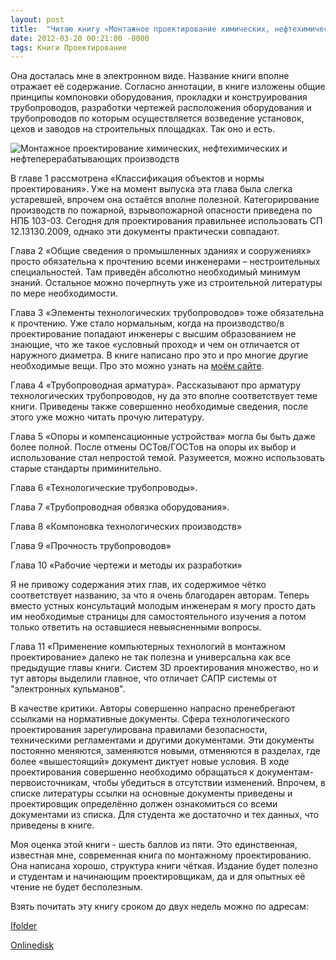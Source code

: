 ```yaml
---
layout: post
title:  "Читаю книгу «Монтажное проектирование химических, нефтехимических и нефтеперерабатывающих производств»"
date: 2012-03-20 00:21:00 -0000
tags: Книги Проектирование
---
```


Она досталась мне в электронном виде. Название книги вполне отражает её содержание. Согласно аннотации, в книге изложены общие принципы компоновки оборудования, прокладки и конструирования трубопроводов, разработки чертежей расположения оборудования и трубопроводов по которым осуществляется возведение установок, цехов и заводов на строительных площадках. Так оно и есть.

<img src="http://2nature.me/files/montaznoe_propektirovanie_title.jpg" alt="Монтажное проектирование химических, нефтехимических и нефтеперерабатывающих производств" />

В главе 1 рассмотрена «Классификация объектов и нормы проектирования». Уже на момент выпуска эта глава была слегка устаревшей, впрочем она остаётся вполне полезной. Категорирование производств по пожарной, взрывопожарной опасности приведена по НПБ 103-03. Сегодня для проектирования правильнее использовать СП 12.13130.2009, однако эти документы практически совпадают.

Глава 2 «Общие сведения о промышленных зданиях и сооружениях» просто обязательна к прочтению всеми инженерами – нестроительных специальностей. Там приведён абсолютно необходимый минимум знаний. Остальное можно почерпнуть уже из строительной литературы по мере необходимости.

Глава 3 «Элементы технологических трубопроводов» тоже обязательна к прочтению. Уже стало нормальным, когда на производство/в проектирование попадают инженеры с высшим образованием не знающие, что же такое «условный проход» и чем он отличается от наружного диаметра. В книге написано про это и про многие другие необходимые вещи. Про это можно узнать на <a href="http://2nature.ru/node/356">моём сайте</a>.

Глава 4 «Трубопроводная арматура». Рассказывают про арматуру технологических трубопроводов, ну да это вполне соответствует теме книги. Приведены также совершенно необходимые сведения, после этого уже можно читать прочую литературу.

Глава 5 «Опоры и компенсационные устройства» могла бы быть даже более полной. После отмены ОСТов/ГОСТов на опоры их выбор и использование стал непростой темой. Разумеется, можно использовать старые стандарты приминительно.

Глава 6 «Технологические трубопроводы». 

Глава 7 «Трубопроводная обвязка оборудования».

Глава 8 «Компоновка технологических производств»

Глава 9 «Прочность трубопроводов»

Глава 10 «Рабочие чертежи и методы их разработки»

Я не привожу содержания этих глав, их содержимое чётко соответствует названию, за что я очень благодарен авторам. Теперь вместо устных консультаций молодым инженерам я могу просто дать им необходимые страницы для самостоятельного изучения а потом только ответить на оставшиеся невыясненными вопросы.

Глава 11 «Применение компьютерных технологий в монтажном проектирование» далеко не так полезна и универсальна как все предыдущие главы книги. Систем 3D проектирования множество, но и тут авторы выделили главное, что отличает САПР системы от "электронных кульманов".

В качестве критики. Авторы совершенно напрасно пренебрегают ссылками на нормативные документы. Сфера технологического проектирования зарегулирована правилами безопасности, техническими регламентами и другими документами. Эти документы постоянно меняются, заменяются новыми, отменяются в разделах, где более «вышестоящий» документ диктует новые условия. В ходе проектирования совершенно необходимо обращаться  к документам-первоисточникам, чтобы убедиться в отсутствии изменений. Впрочем, в списке литературы ссылки на основные документы приведены и проектировщик определённо должен ознакомиться со всеми документами из списка. Для студента же достаточно и тех данных, что приведены в книге.

Моя оценка этой книги - шесть баллов из пяти. Это единственная, известная мне, современная книга по монтажному проектированию. Она написана хорошо, структура книги чёткая. Издание будет полезно и студентам и начинающим проектировщикам, да и для опытных её чтение не будет бесполезным.

Взять почитать эту книгу сроком до двух недель можно по адресам:

<a href="http://infanata.ifolder.ru/29373859">Ifolder</a>

<a href="http://www.onlinedisk.ru/file/845138/">Onlinedisk</a>

